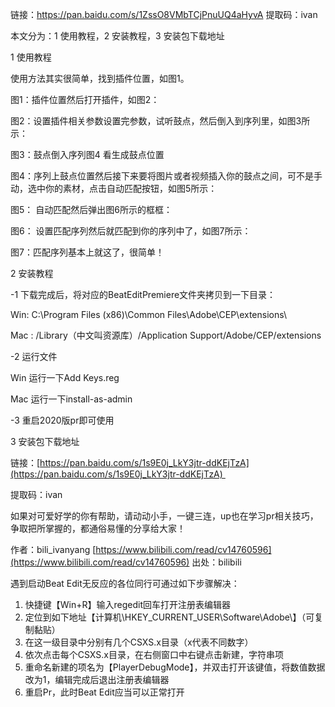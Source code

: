 链接：https://pan.baidu.com/s/1ZssO8VMbTCjPnuUQ4aHyvA 提取码：ivan

本文分为：1 使用教程，2 安装教程，3 安装包下载地址



1 使用教程

使用方法其实很简单，找到插件位置，如图1。

图1：插件位置然后打开插件，如图2：

图2：设置插件相关参数设置完参数，试听鼓点，然后倒入到序列里，如图3所示：

图3：鼓点倒入序列图4 看生成鼓点位置

图4：序列上鼓点位置然后接下来要将图片或者视频插入你的鼓点之间，可不是手动，选中你的素材，点击自动匹配按钮，如图5所示：

图5： 自动匹配然后弹出图6所示的框框：

图6： 设置匹配序列然后就匹配到你的序列中了，如图7所示：

图7：匹配序列基本上就这了，很简单！


2 安装教程

-1 下载完成后，将对应的BeatEditPremiere文件夹拷贝到一下目录：

Win: C:\Program Files (x86)\Common Files\Adobe\CEP\extensions\

Mac : /Library（中文叫资源库）/Application Support/Adobe/CEP/extensions

-2 运行文件

Win 运行一下Add Keys.reg

Mac 运行一下install-as-admin

-3 重启2020版pr即可使用





3 安装包下载地址

链接：[https://pan.baidu.com/s/1s9E0j_LkY3jtr-ddKEjTzA](https://pan.baidu.com/s/1s9E0j_LkY3jtr-ddKEjTzA) 

提取码：ivan

如果对可爱好学的你有帮助，请动动小手，一键三连，up也在学习pr相关技巧，争取把所掌握的，都通俗易懂的分享给大家！

 作者：bili_ivanyang [https://www.bilibili.com/read/cv14760596](https://www.bilibili.com/read/cv14760596) 出处：bilibili



遇到启动Beat Edit无反应的各位同行可通过如下步骤解决：

1. 快捷键【Win+R】输入regedit回车打开注册表编辑器
2. 定位到如下地址【计算机\HKEY_CURRENT_USER\Software\Adobe\】（可复制黏贴）
3. 在这一级目录中分别有几个CSXS.x目录（x代表不同数字）
4. 依次点击每个CSXS.x目录，在右侧窗口中右键点击新建，字符串项
5. 重命名新建的项名为【PlayerDebugMode】，并双击打开该键值，将数值数据改为1，编辑完成后退出注册表编辑器
6. 重启Pr，此时Beat Edit应当可以正常打开



